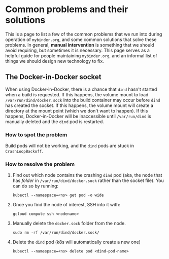 # Common problems and their solutions

This is a page to list a few of the common problems that we run into during
operation of `mybinder.org`, and some common solutions that solve these
problems. In general, **manual intervention** is something that we should
avoid requiring, but sometimes it is necessary. This page serves as a helpful
guide for people maintaining `mybinder.org`, and an informal list of things
we should design new technology to fix.

## The Docker-in-Docker socket

When using Docker-in-Docker, there is a chance that `dind` hasn't started when a
build is requested. If this happens, the volume mount to load
`/var/run/dind/docker.sock` into the build container may occur before `dind`
has created the socket. If this happens, the volume mount will create a
directory at the mount point (which we don't want to happen). If this happens,
Docker-in-Docker will be inaccessible until `/var/run/dind` is manually deleted
and the `dind` pod is restarted.

### How to spot the problem

Build pods will not be working, and the `dind` pods are stuck in `CrashLoopBackoff`.

### How to resolve the problem

1. Find out which node contains the crashing `dind` pod (aka, the node that has
   *folder* in `/var/run/dind/docker.sock` rather than the socket file).
   You can do so by running:

       kubectl --namespace=<ns> get pod -o wide

2. Once you find the node of interest, SSH into it with:

       gcloud compute ssh <nodename>

3. Manually delete the `docker.sock` folder from the node.

       sudo rm -rf /var/run/dind/docker.sock/

4. Delete the `dind` pod (k8s will automatically create a new one)

       kubectl --namespace=<ns> delete pod <dind-pod-name>
